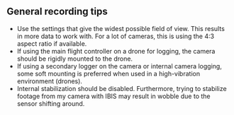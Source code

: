 
## General recording tips
* Use the settings that give the widest possible field of view. This results in more data to work with. For a lot of cameras, this is using the 4:3 aspect ratio if available.
* If using the main flight controller on a drone for logging, the camera should be rigidly mounted to the drone.
* If using a secondary logger on the camera or internal camera logging, some soft mounting is preferred when used in a high-vibration environment (drones).
* Internal stabilization should be disabled. Furthermore, trying to stabilize footage from my camera with IBIS may result in wobble due to the sensor shifting around.